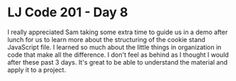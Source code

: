 # LJ Code 201 - Day 8

I really appreciated Sam taking some extra time to guide us in a demo after lunch for us to learn more about the structuring of the cookie stand JavaScript file. I learned so much about the little things in organization in code that make all the difference. I don't feel as behind as I thought I would after these past 3 days. It's great to be able to understand the material and apply it to a project.